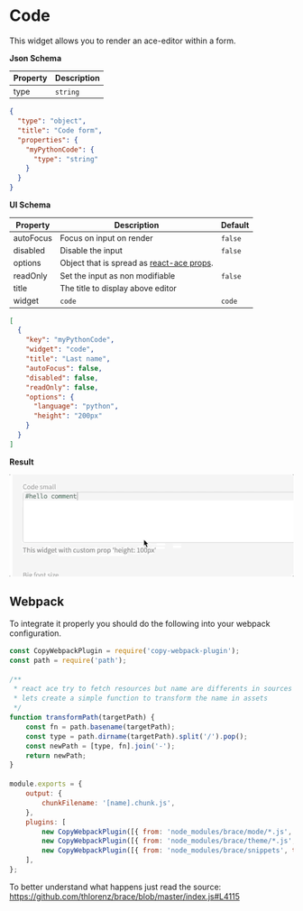 # Code

This widget allows you to render an ace-editor within a form.

**Json Schema**

| Property | Description |
|---|---|
| type | `string` |

```json
{
  "type": "object",
  "title": "Code form",
  "properties": {
    "myPythonCode": {
      "type": "string"
    }
  }
}
```

**UI Schema**

| Property | Description | Default |
|---|---|---|
| autoFocus | Focus on input on render | `false` |
| disabled | Disable the input | `false` |
| options | Object that is spread as [react-ace props](https://github.com/securingsincity/react-ace/blob/master/docs/Ace.md). |  |
| readOnly | Set the input as non modifiable | `false` |
| title | The title to display above editor |  |
| widget | `code` | `code` |

```json
[
  {
    "key": "myPythonCode",
    "widget": "code",
    "title": "Last name",
    "autoFocus": false,
    "disabled": false,
    "readOnly": false,
    "options": {
      "language": "python",
      "height": "200px"
    }
  }
]
```

**Result**

![Code](screenshot.gif)

## Webpack

To integrate it properly you should do the following into your webpack configuration.

```javascript
const CopyWebpackPlugin = require('copy-webpack-plugin');
const path = require('path');

/**
 * react ace try to fetch resources but name are differents in sources
 * lets create a simple function to transform the name in assets
 */
function transformPath(targetPath) {
	const fn = path.basename(targetPath);
	const type = path.dirname(targetPath).split('/').pop();
	const newPath = [type, fn].join('-');
	return newPath;
}

module.exports = {
	output: {
		chunkFilename: '[name].chunk.js',
	},
	plugins: [
		new CopyWebpackPlugin([{ from: 'node_modules/brace/mode/*.js', transformPath }]),
		new CopyWebpackPlugin([{ from: 'node_modules/brace/theme/*.js', transformPath }]),
		new CopyWebpackPlugin([{ from: 'node_modules/brace/snippets', to: 'snippets/' }]),
	],
};
```

To better understand what happens just read the source: https://github.com/thlorenz/brace/blob/master/index.js#L4115
